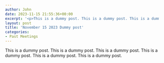 ```yaml
---
author: John
date: 2023-11-15 21:55:36+00:00
excerpt: '<p>This is a dummy post. This is a dummy post. This is a dummy post. This is a dummy post. This is a dummy post. This is a dummy post.</p>'
layout: post
title: 'November 15 2023 Dummy post'
categories:
- Past Meetings
---
```


<p>This is a dummy post. This is a dummy post. This is a dummy post. This is a dummy post. This is a dummy post. This is a dummy post.</p>
